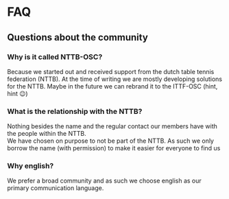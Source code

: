 # FAQ

## Questions about the community

### Why is it called NTTB-OSC?

Because we started out and received support from the dutch table tennis federation (NTTB). At the time of writing we are mostly developing solutions for the NTTB. Maybe in the future we can rebrand it to the ITTF-OSC (hint, hint 😉)

### What is the relationship with the NTTB?

Nothing besides the name and the regular contact our members have with the people within the NTTB.  
We have chosen on purpose to not be part of the NTTB. As such we only borrow the name (with permission) to make it easier for everyone to find us

### Why english?

We prefer a broad community and as such we choose english as our primary communication language.
